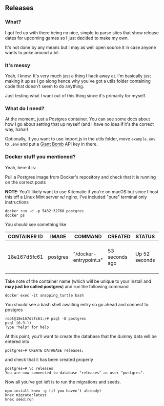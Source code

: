 ## Releases

### What?

I got fed up with there being no nice, simple to parse sites that show release dates for upcoming games so I just decided to make my own.

It's not done by any means but I may as well open source it in case anyone wants to poke around a bit.

### It's messy

Yeah, I know. It's very much just a thing I hack away at. I'm basically just making it up as I go along hence why you've got a utils folder containing code that doesn't seem to do anything.

Just testing what I want out of this thing since it's primarily for myself.

### What do I need?

At the moment, just a Postgres container. You can see some docs about how I go about setting that up myself (and I have no idea if it's the correct way, haha!)

Optionally, if you want to use import.js in the utils folder, move `example.env` to `.env` and put a [Giant Bomb](http://giantbomb.com) API key in there.

### Docker stuff you mentioned?

Yeah, here it is:

Pull a Postgres image from Docker's repository and check that it is running on the correct posts

**NOTE**: You'll likely want to use Kitematic if you're on macOS but since I host this off a Linux Mint server w/ nginx, I've included "pure" terminal only instructions

```
docker run -d -p 5432:32768 postgres
docker ps
```

You should see something like

| CONTAINER ID | IMAGE    | COMMAND                | CREATED        | STATUS        | PORTS                             | NAMES           |
| ------------ | -------- | ---------------------- | -------------- | ------------- | --------------------------------- | --------------- |
| 18e167d5fc61 | postgres | "/docker-entrypoint.s" | 53 seconds ago | Up 52 seconds | 5432/tcp, 0.0.0.0:5432->32768/tcp | snapping_turtle **(OR PROBABLY JUST POSTGRES)** |

Take note of the container name (which will be unique to your install and **may just be called postgres**) and run the following command

```
docker exec -it snapping_turtle bash
```

You should see a bash shell awaiting entry so go ahead and connect to postgres

```
root@18e167d5fc61:/# psql -U postgres
psql (6.9.1)
Type "help" for help
```

At this point, you'll want to create the database that the dummy data will be entered into

```
postgres=# CREATE DATABASE releases;
```

and check that it has been created properly

```
postgres=# \c releases
You are now connected to database "releases" as user "postgres".
```

Now all you've got left is to run the migrations and seeds.

```
npm install knex -g (if you haven't already)
knex migrate:latest
knex seed:run
```
